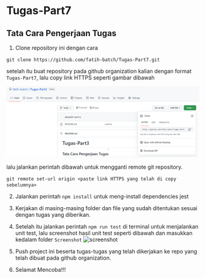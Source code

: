 # Tugas-Part7

## Tata Cara Pengerjaan Tugas

1. Clone repository ini dengan cara

```
git clone https://github.com/fatih-batch/Tugas-Part7.git
```

setelah itu buat repository pada github organization kalian dengan format `Tugas-Part7`, lalu copy link HTTPS seperti gambar dibawah

![repo clone](https://github.com/Almas2442/upload-gambar/blob/main/Gambar/Screenshot%202022-09-06%20110409.png)

lalu jalankan perintah dibawah untuk mengganti remote git repository.

```
git remote set-url origin <paste link HTTPS yang telah di copy sebelumnya>
```

2. Jalankan perintah `npm install` untuk meng-install dependencies jest
3. Kerjakan di masing-masing folder dan file yang sudah ditentukan sesuai dengan tugas yang diberikan.
4. Setelah itu jalankan perintah `npm run test` di terminal untuk menjalankan unit test, lalu screenshot hasil unit test seperti dibawah dan masukkan kedalam folder `Screenshot`
   ![screenshot](https://res.cloudinary.com/hypeotesa/image/upload/v1645628766/Result_dun5wl.png)

5. Push project ini beserta tugas-tugas yang telah dikerjakan ke repo yang telah dibuat pada github organization.
6. Selamat Mencoba!!!